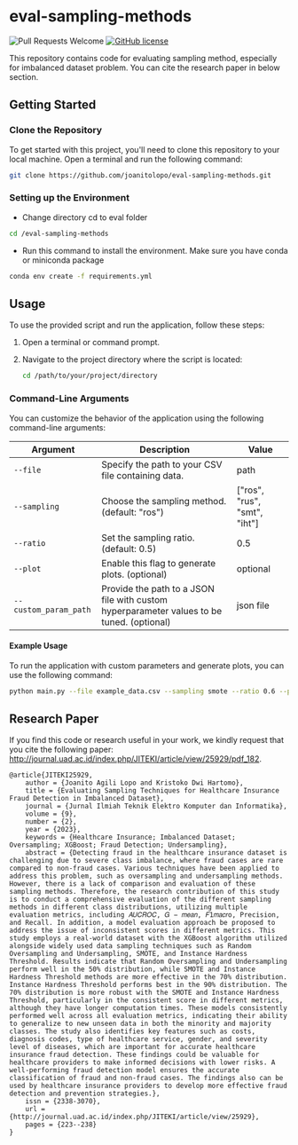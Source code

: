# eval-sampling-methods
![Pull Requests Welcome](https://img.shields.io/badge/PRs-welcome-brightgreen.svg?style=flat) [![GitHub license](https://img.shields.io/badge/license-MIT-blue.svg)](https://github.com/joanitolopo/eval-sampling-methods/blob/main/LICENSE)

This repository contains code for evaluating sampling method, especially for imbalanced dataset problem. You can cite the research paper in below section. 

## Getting Started

### Clone the Repository

To get started with this project, you'll need to clone this repository to your local machine. Open a terminal and run the following command:

```bash
git clone https://github.com/joanitolopo/eval-sampling-methods.git
```

### Setting up the Environment
- Change directory cd to eval folder
```bash
cd /eval-sampling-methods
```
- Run this command to install the environment. Make sure you have conda or miniconda package
```bash
conda env create -f requirements.yml
```

## Usage

To use the provided script and run the application, follow these steps:

1. Open a terminal or command prompt.

2. Navigate to the project directory where the script is located:

   ```bash
   cd /path/to/your/project/directory
   ```
### Command-Line Arguments

You can customize the behavior of the application using the following command-line arguments:

| Argument           | Description                                                | Value |
|--------------------|------------------------------------------------------------|---------------|
| `--file`           | Specify the path to your CSV file containing data.         | path           |
| `--sampling`       | Choose the sampling method. (default: "ros")              | ["ros", "rus", "smt", "iht"]         |
| `--ratio`          | Set the sampling ratio. (default: 0.5)                    | 0.5           |
| `--plot`           | Enable this flag to generate plots. (optional)            | optional       |
| `--custom_param_path` | Provide the path to a JSON file with custom hyperparameter values to be tuned. (optional) | json file |

#### Example Usage

To run the application with custom parameters and generate plots, you can use the following command:

```bash
python main.py --file example_data.csv --sampling smote --ratio 0.6 --plot --custom_param_path example_custom_params.json
```

## Research Paper
If you find this code or research useful in your work, we kindly request that you cite the following paper: http://journal.uad.ac.id/index.php/JITEKI/article/view/25929/pdf_182.

```
@article{JITEKI25929,
	author = {Joanito Agili Lopo and Kristoko Dwi Hartomo},
	title = {Evaluating Sampling Techniques for Healthcare Insurance Fraud Detection in Imbalanced Dataset},
	journal = {Jurnal Ilmiah Teknik Elektro Komputer dan Informatika},
	volume = {9},
	number = {2},
	year = {2023},
	keywords = {Healthcare Insurance; Imbalanced Dataset; Oversampling; XGBoost; Fraud Detection; Undersampling},
	abstract = {Detecting fraud in the healthcare insurance dataset is challenging due to severe class imbalance, where fraud cases are rare compared to non-fraud cases. Various techniques have been applied to address this problem, such as oversampling and undersampling methods. However, there is a lack of comparison and evaluation of these sampling methods. Therefore, the research contribution of this study is to conduct a comprehensive evaluation of the different sampling methods in different class distributions, utilizing multiple evaluation metrics, including 𝐴𝑈𝐶𝑅𝑂𝐶, 𝐺 − 𝑚𝑒𝑎𝑛, 𝐹1𝑚𝑎𝑐𝑟o, Precision, and Recall. In addition, a model evaluation approach be proposed to address the issue of inconsistent scores in different metrics. This study employs a real-world dataset with the XGBoost algorithm utilized alongside widely used data sampling techniques such as Random Oversampling and Undersampling, SMOTE, and Instance Hardness Threshold. Results indicate that Random Oversampling and Undersampling perform well in the 50% distribution, while SMOTE and Instance Hardness Threshold methods are more effective in the 70% distribution. Instance Hardness Threshold performs best in the 90% distribution. The 70% distribution is more robust with the SMOTE and Instance Hardness Threshold, particularly in the consistent score in different metrics, although they have longer computation times. These models consistently performed well across all evaluation metrics, indicating their ability to generalize to new unseen data in both the minority and majority classes. The study also identifies key features such as costs, diagnosis codes, type of healthcare service, gender, and severity level of diseases, which are important for accurate healthcare insurance fraud detection. These findings could be valuable for healthcare providers to make informed decisions with lower risks. A well-performing fraud detection model ensures the accurate classification of fraud and non-fraud cases. The findings also can be used by healthcare insurance providers to develop more effective fraud detection and prevention strategies.},
	issn = {2338-3070},
	url = {http://journal.uad.ac.id/index.php/JITEKI/article/view/25929},
	pages = {223--238}
}
```